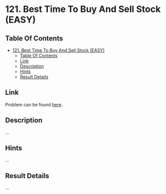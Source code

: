 # 121. Best Time To Buy And Sell Stock (EASY)

## Table Of Contents

- [121. Best Time To Buy And Sell Stock (EASY)](#121-best-time-to-buy-and-sell-stock-easy)
  - [Table Of Contents](#table-of-contents)
  - [Link](#link)
  - [Description](#description)
  - [Hints](#hints)
  - [Result Details](#result-details)

## Link

Problem can be found [here](https://leetcode.com/study-plan/).

## Description

...

## Hints

...

## Result Details

...
